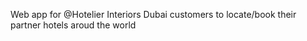 Web app for @Hotelier Interiors Dubai customers to locate/book their partner hotels aroud the world
